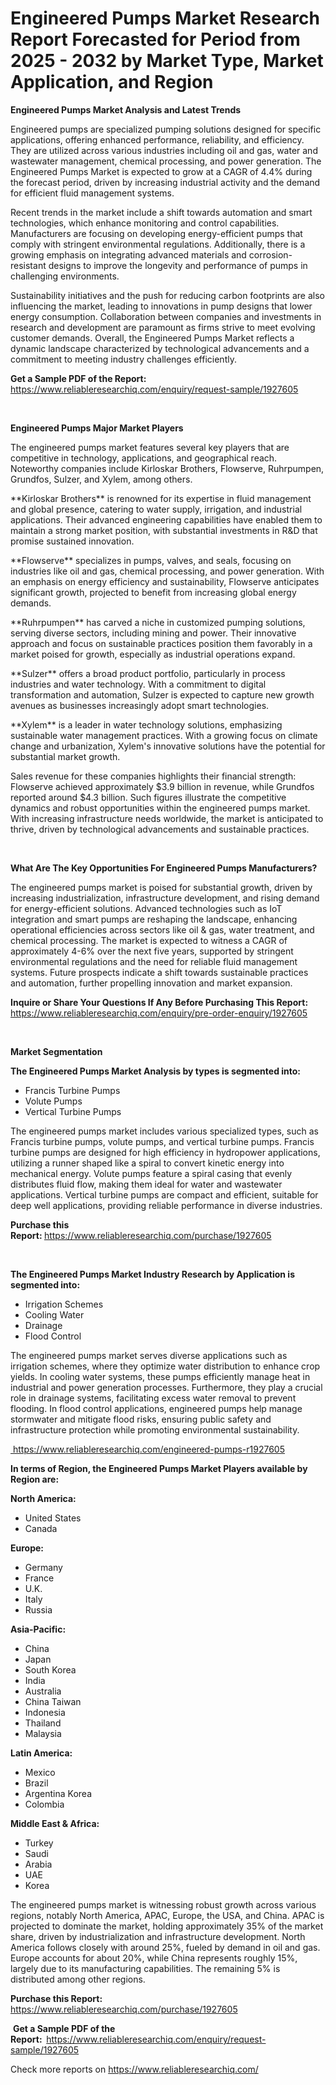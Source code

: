 <p><h1>Engineered Pumps Market Research Report Forecasted for Period from 2025 -  2032 by Market Type, Market Application, and Region</h1></p><p><strong>Engineered Pumps Market Analysis and Latest Trends</strong></p>
<p><p>Engineered pumps are specialized pumping solutions designed for specific applications, offering enhanced performance, reliability, and efficiency. They are utilized across various industries including oil and gas, water and wastewater management, chemical processing, and power generation. The Engineered Pumps Market is expected to grow at a CAGR of 4.4% during the forecast period, driven by increasing industrial activity and the demand for efficient fluid management systems.</p><p>Recent trends in the market include a shift towards automation and smart technologies, which enhance monitoring and control capabilities. Manufacturers are focusing on developing energy-efficient pumps that comply with stringent environmental regulations. Additionally, there is a growing emphasis on integrating advanced materials and corrosion-resistant designs to improve the longevity and performance of pumps in challenging environments.</p><p>Sustainability initiatives and the push for reducing carbon footprints are also influencing the market, leading to innovations in pump designs that lower energy consumption. Collaboration between companies and investments in research and development are paramount as firms strive to meet evolving customer demands. Overall, the Engineered Pumps Market reflects a dynamic landscape characterized by technological advancements and a commitment to meeting industry challenges efficiently.</p></p>
<p><strong>Get a Sample PDF of the Report:&nbsp;</strong> <a href="https://www.reliableresearchiq.com/enquiry/request-sample/1927605?utm_campaign=3074&utm_medium=2&utm_source=Github&utm_content=ia&utm_term=08042025&utm_id=engineered-pumps">https://www.reliableresearchiq.com/enquiry/request-sample/1927605</a></p>
<p>&nbsp;</p>
<p><strong>Engineered Pumps Major Market Players</strong></p>
<p><p>The engineered pumps market features several key players that are competitive in technology, applications, and geographical reach. Noteworthy companies include Kirloskar Brothers, Flowserve, Ruhrpumpen, Grundfos, Sulzer, and Xylem, among others.</p><p>**Kirloskar Brothers** is renowned for its expertise in fluid management and global presence, catering to water supply, irrigation, and industrial applications. Their advanced engineering capabilities have enabled them to maintain a strong market position, with substantial investments in R&D that promise sustained innovation.</p><p>**Flowserve** specializes in pumps, valves, and seals, focusing on industries like oil and gas, chemical processing, and power generation. With an emphasis on energy efficiency and sustainability, Flowserve anticipates significant growth, projected to benefit from increasing global energy demands.</p><p>**Ruhrpumpen** has carved a niche in customized pumping solutions, serving diverse sectors, including mining and power. Their innovative approach and focus on sustainable practices position them favorably in a market poised for growth, especially as industrial operations expand.</p><p>**Sulzer** offers a broad product portfolio, particularly in process industries and water technology. With a commitment to digital transformation and automation, Sulzer is expected to capture new growth avenues as businesses increasingly adopt smart technologies.</p><p>**Xylem** is a leader in water technology solutions, emphasizing sustainable water management practices. With a growing focus on climate change and urbanization, Xylem's innovative solutions have the potential for substantial market growth.</p><p>Sales revenue for these companies highlights their financial strength: Flowserve achieved approximately $3.9 billion in revenue, while Grundfos reported around $4.3 billion. Such figures illustrate the competitive dynamics and robust opportunities within the engineered pumps market. With increasing infrastructure needs worldwide, the market is anticipated to thrive, driven by technological advancements and sustainable practices.</p></p>
<p>&nbsp;</p>
<p><strong>What Are The Key Opportunities For Engineered Pumps Manufacturers?</strong></p>
<p><p>The engineered pumps market is poised for substantial growth, driven by increasing industrialization, infrastructure development, and rising demand for energy-efficient solutions. Advanced technologies such as IoT integration and smart pumps are reshaping the landscape, enhancing operational efficiencies across sectors like oil & gas, water treatment, and chemical processing. The market is expected to witness a CAGR of approximately 4-6% over the next five years, supported by stringent environmental regulations and the need for reliable fluid management systems. Future prospects indicate a shift towards sustainable practices and automation, further propelling innovation and market expansion.</p></p>
<p><strong>Inquire or Share Your Questions If Any Before Purchasing This Report:</strong> <a href="https://www.reliableresearchiq.com/enquiry/pre-order-enquiry/1927605?utm_campaign=3074&utm_medium=2&utm_source=Github&utm_content=ia&utm_term=08042025&utm_id=engineered-pumps">https://www.reliableresearchiq.com/enquiry/pre-order-enquiry/1927605</a></p>
<p>&nbsp;</p>
<p><strong>Market Segmentation</strong></p>
<p><strong>The Engineered Pumps Market Analysis by types is segmented into:</strong></p>
<p><ul><li>Francis Turbine Pumps</li><li>Volute Pumps</li><li>Vertical Turbine Pumps</li></ul></p>
<p><p>The engineered pumps market includes various specialized types, such as Francis turbine pumps, volute pumps, and vertical turbine pumps. Francis turbine pumps are designed for high efficiency in hydropower applications, utilizing a runner shaped like a spiral to convert kinetic energy into mechanical energy. Volute pumps feature a spiral casing that evenly distributes fluid flow, making them ideal for water and wastewater applications. Vertical turbine pumps are compact and efficient, suitable for deep well applications, providing reliable performance in diverse industries.</p></p>
<p><strong>Purchase this Report:&nbsp;</strong><a href="https://www.reliableresearchiq.com/purchase/1927605?utm_campaign=3074&utm_medium=2&utm_source=Github&utm_content=ia&utm_term=08042025&utm_id=engineered-pumps">https://www.reliableresearchiq.com/purchase/1927605</a></p>
<p>&nbsp;</p>
<p><strong>The Engineered Pumps Market Industry Research by Application is segmented into:</strong></p>
<p><ul><li>Irrigation Schemes</li><li>Cooling Water</li><li>Drainage</li><li>Flood Control</li></ul></p>
<p><p>The engineered pumps market serves diverse applications such as irrigation schemes, where they optimize water distribution to enhance crop yields. In cooling water systems, these pumps efficiently manage heat in industrial and power generation processes. Furthermore, they play a crucial role in drainage systems, facilitating excess water removal to prevent flooding. In flood control applications, engineered pumps help manage stormwater and mitigate flood risks, ensuring public safety and infrastructure protection while promoting environmental sustainability.</p></p>
<p><a href="https://www.reliableresearchiq.com/engineered-pumps-r1927605?utm_campaign=3074&utm_medium=2&utm_source=Github&utm_content=ia&utm_term=08042025&utm_id=engineered-pumps">&nbsp;https://www.reliableresearchiq.com/engineered-pumps-r1927605</a></p>
<p><strong>In terms of Region, the Engineered Pumps Market Players available by Region are:</strong></p>
<p>
    <p> <strong> North America: </strong>
        <ul>
            <li>United States</li>
            <li>Canada</li>
        </ul>
        </p> 
    <p> <strong> Europe: </strong>
        <ul>
            <li>Germany</li>
            <li>France</li>
            <li>U.K.</li>
            <li>Italy</li>
            <li>Russia</li>
        </ul>
        </p> 
    <p> <strong> Asia-Pacific: </strong>
        <ul>
            <li>China</li>
            <li>Japan</li>
            <li>South Korea</li>
            <li>India</li>
            <li>Australia</li>
            <li>China Taiwan</li>
            <li>Indonesia</li>
            <li>Thailand</li>
            <li>Malaysia</li>
        </ul>
        </p> 
    <p> <strong> Latin America: </strong>
        <ul>
            <li>Mexico</li>
            <li>Brazil</li>
            <li>Argentina Korea</li>
            <li>Colombia</li>
        </ul>
        </p> 
    <p> <strong> Middle East & Africa: </strong>
        <ul>
            <li>Turkey</li>
            <li>Saudi</li>
            <li>Arabia</li>
            <li>UAE</li>
            <li>Korea</li>
        </ul>
    </p>
    </p>
<p><p>The engineered pumps market is witnessing robust growth across various regions, notably North America, APAC, Europe, the USA, and China. APAC is projected to dominate the market, holding approximately 35% of the market share, driven by industrialization and infrastructure development. North America follows closely with around 25%, fueled by demand in oil and gas. Europe accounts for about 20%, while China represents roughly 15%, largely due to its manufacturing capabilities. The remaining 5% is distributed among other regions.</p></p>
<p><strong>Purchase this Report: </strong><a href="https://www.reliableresearchiq.com/purchase/1927605?utm_campaign=3074&utm_medium=2&utm_source=Github&utm_content=ia&utm_term=08042025&utm_id=engineered-pumps">https://www.reliableresearchiq.com/purchase/1927605</a></p>
<p>&nbsp;<strong>Get a Sample PDF of the Report:&nbsp;&nbsp;</strong><a href="https://www.reliableresearchiq.com/enquiry/request-sample/1927605?utm_campaign=3074&utm_medium=2&utm_source=Github&utm_content=ia&utm_term=08042025&utm_id=engineered-pumps">https://www.reliableresearchiq.com/enquiry/request-sample/1927605</a></p>
<p><strong></strong></p>
<p>Check more reports on <a href="https://www.reliableresearchiq.com/?utm_campaign=3074&utm_medium=2&utm_source=Github&utm_content=ia&utm_term=08042025&utm_id=engineered-pumps">https://www.reliableresearchiq.com/</a></p>
